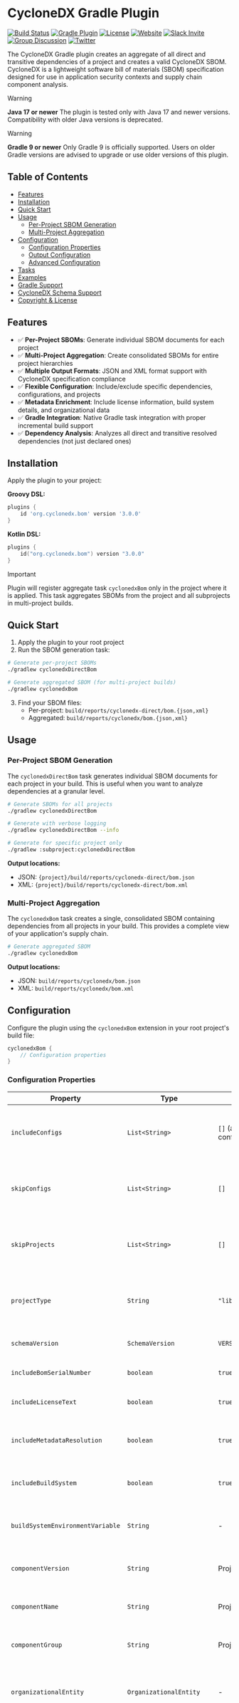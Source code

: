 # CycloneDX Gradle Plugin

[![Build Status](https://github.com/CycloneDX/cyclonedx-gradle-plugin/workflows/Build%20CI/badge.svg)](https://github.com/CycloneDX/cyclonedx-gradle-plugin/actions?workflow=Build+CI)
[![Gradle Plugin](https://img.shields.io/maven-metadata/v?label=Gradle%20Plugin&metadataUrl=https%3A%2F%2Fplugins.gradle.org%2Fm2%2Forg%2Fcyclonedx%2Fbom%2Forg.cyclonedx.bom.gradle.plugin%2Fmaven-metadata.xml)](https://plugins.gradle.org/plugin/org.cyclonedx.bom)
[![License](https://img.shields.io/badge/license-Apache%202.0-brightgreen.svg)](LICENSE)
[![Website](https://img.shields.io/badge/https://-cyclonedx.org-blue.svg)](https://cyclonedx.org/)
[![Slack Invite](https://img.shields.io/badge/Slack-Join-blue?logo=slack&labelColor=393939)](https://cyclonedx.org/slack/invite)
[![Group Discussion](https://img.shields.io/badge/discussion-groups.io-blue.svg)](https://groups.io/g/CycloneDX)
[![Twitter](https://img.shields.io/twitter/url/http/shields.io.svg?style=social&label=Follow)](https://twitter.com/CycloneDX_Spec)

The CycloneDX Gradle plugin creates an aggregate of all direct and transitive dependencies of a project
and creates a valid CycloneDX SBOM. CycloneDX is a lightweight software bill of materials
(SBOM) specification designed for use in application security contexts and supply chain component analysis.

> [!WARNING]
> **Java 17 or newer**
> The plugin is tested only with Java 17 and newer versions. Compatibility with older Java versions is deprecated.

> [!WARNING]
> **Gradle 9 or newer**
> Only Gradle 9 is officially supported. Users on older Gradle versions are advised to upgrade or use older versions of
> this plugin.

## Table of Contents

- [Features](#features)
- [Installation](#installation)
- [Quick Start](#quick-start)
- [Usage](#usage)
    - [Per-Project SBOM Generation](#per-project-sbom-generation)
    - [Multi-Project Aggregation](#multi-project-aggregation)
- [Configuration](#configuration)
    - [Configuration Properties](#configuration-properties)
    - [Output Configuration](#output-configuration)
    - [Advanced Configuration](#advanced-configuration)
- [Tasks](#tasks)
- [Examples](#examples)
- [Gradle Support](#gradle-support)
- [CycloneDX Schema Support](#cyclonedx-schema-support)
- [Copyright & License](#copyright--license)

## Features

- ✅ **Per-Project SBOMs**: Generate individual SBOM documents for each project
- ✅ **Multi-Project Aggregation**: Create consolidated SBOMs for entire project hierarchies
- ✅ **Multiple Output Formats**: JSON and XML format support with CycloneDX specification compliance
- ✅ **Flexible Configuration**: Include/exclude specific dependencies, configurations, and projects
- ✅ **Metadata Enrichment**: Include license information, build system details, and organizational data
- ✅ **Gradle Integration**: Native Gradle task integration with proper incremental build support
- ✅ **Dependency Analysis**: Analyzes all direct and transitive resolved dependencies (not just declared ones)

## Installation

Apply the plugin to your project:

**Groovy DSL:**

```groovy
plugins {
    id 'org.cyclonedx.bom' version '3.0.0'
}
```

**Kotlin DSL:**

```kotlin
plugins {
    id("org.cyclonedx.bom") version "3.0.0"
}
```

> [!IMPORTANT]
> Plugin will register aggregate task `cyclonedxBom` only in the project where it is applied. This task
> aggregates SBOMs from the project and all subprojects in multi-project builds.

## Quick Start

1. Apply the plugin to your root project
2. Run the SBOM generation task:

```bash
# Generate per-project SBOMs
./gradlew cyclonedxDirectBom

# Generate aggregated SBOM (for multi-project builds)
./gradlew cyclonedxBom
```

3. Find your SBOM files:
    - Per-project: `build/reports/cyclonedx-direct/bom.{json,xml}`
    - Aggregated: `build/reports/cyclonedx/bom.{json,xml}`

## Usage

### Per-Project SBOM Generation

The `cyclonedxDirectBom` task generates individual SBOM documents for each project in your build. This is useful when
you want
to analyze dependencies at a granular level.

```bash
# Generate SBOMs for all projects
./gradlew cyclonedxDirectBom

# Generate with verbose logging
./gradlew cyclonedxDirectBom --info

# Generate for specific project only
./gradlew :subproject:cyclonedxDirectBom
```

**Output locations:**

- JSON: `{project}/build/reports/cyclonedx-direct/bom.json`
- XML: `{project}/build/reports/cyclonedx-direct/bom.xml`

### Multi-Project Aggregation

The `cyclonedxBom` task creates a single, consolidated SBOM containing dependencies from all projects in your
build. This provides a complete view of your application's supply chain.

```bash
# Generate aggregated SBOM
./gradlew cyclonedxBom
```

**Output locations:**

- JSON: `build/reports/cyclonedx/bom.json`
- XML: `build/reports/cyclonedx/bom.xml`

## Configuration

Configure the plugin using the `cyclonedxBom` extension in your root project's build file:

```groovy
cyclonedxBom {
    // Configuration properties
}
```

### Configuration Properties

| Property                         | Type                      | Default                   | Description                                                                        |
|----------------------------------|---------------------------|---------------------------|------------------------------------------------------------------------------------|
| `includeConfigs`                 | `List<String>`            | `[]` (all configurations) | Configurations to include in SBOM generation. Supports regex patterns              |
| `skipConfigs`                    | `List<String>`            | `[]`                      | Configurations to exclude from SBOM generation. Supports regex patterns            |
| `skipProjects`                   | `List<String>`            | `[]`                      | Project names to exclude from aggregated SBOM generation                           |
| `projectType`                    | `String`                  | `"library"`               | Type of project (`"application"`, `"library"`, `"framework"`, `"container"`, etc.) |
| `schemaVersion`                  | `SchemaVersion`           | `VERSION_16`              | CycloneDX schema version to use                                                    |
| `includeBomSerialNumber`         | `boolean`                 | `true`                    | Include unique BOM serial number                                                   |
| `includeLicenseText`             | `boolean`                 | `true`                    | Include full license text in components                                            |
| `includeMetadataResolution`      | `boolean`                 | `true`                    | Include complete metadata resolution for components                                |
| `includeBuildSystem`             | `boolean`                 | `true`                    | Include build system URL from CI environment                                       |
| `buildSystemEnvironmentVariable` | `String`                  | -                         | Custom environment variable for build system URL                                   |
| `componentVersion`               | `String`                  | Project version           | Override the main component version                                                |
| `componentName`                  | `String`                  | Project name              | Override the main component name                                                   |
| `componentGroup`                 | `String`                  | Project group             | Override the main component group                                                  |
| `organizationalEntity`           | `OrganizationalEntity`    | -                         | Organizational metadata for the project, including name, URLs, and contacts        |
| `externalReferences`             | `List<ExternalReference>` | Git remote URL            | External references for the project, such as documentation or issue trackers       |
| `licenseChoice`                  | `LicenseChoice`           | -                         | License information for the main component                                         |

### Output Configuration

Configure output files using explicit properties for each task. The plugin supports both JSON and XML formats
simultaneously or individually:

```kotlin
allprojects {
    tasks.withType<CyclonedxDirectTask> {
        // Configure JSON output (default: build/reports/cyclonedx/bom.json)
        jsonOutput.set(file("build/reports/cyclonedx/${project.name}-bom.json"))
        // Configure XML output (default: build/reports/cyclonedx/bom.xml)
        xmlOutput.set(file("build/reports/cyclonedx/${project.name}-bom.xml"))
    }
    tasks.withType<CyclonedxAggregateTask> {
        // Configure JSON output (default: build/reports/cyclonedx-aggregate/bom.json)
        jsonOutput.set(file("build/reports/cyclonedx-aggregate/${project.name}-bom.json"))
        // Configure XML output (default: build/reports/cyclonedx-aggregate/bom.xml)
        xmlOutput.set(file("build/reports/cyclonedx-aggregate/${project.name}-bom.xml"))
    }
}
```

#### Disabling Output Formats

To generate only one format, you can disable the other by unsetting its convention:

```kotlin
tasks.withType<CyclonedxDirectTask> {
    // Generate only JSON format
    xmlOutput.unsetConvention()
    // Or generate only XML format
    jsonOutput.unsetConvention()
}
tasks.withType<CyclonedxAggregateTask> {
    // Generate only JSON format
    xmlOutput.unsetConvention()
    // Or generate only XML format
    jsonOutput.unsetConvention()
}
```

### Advanced Configuration

```kotlin
cyclonedxBom {
    // Include only runtime dependencies
    includeConfigs = ["runtimeClasspath", "compileClasspath"]

    // Exclude all test-related configurations using regex
    skipConfigs = [".*test.*", ".*Test.*"]

    // Skip specific projects from aggregation
    skipProjects = ["test-utils", "integration-tests"]

    // Set application metadata
    projectType = "application"
    componentName = "my-microservice"
    componentVersion = "2.0.0-SNAPSHOT"

    // Schema configuration
    schemaVersion = org.cyclonedx.model.schema.SchemaVersion.VERSION_16

    // Metadata options
    includeBomSerialNumber = true
    includeLicenseText = true
    includeMetadataResolution = true
    includeBuildSystem = true

    // Custom build system URL template
    buildSystemEnvironmentVariable = '${CI_PIPELINE_URL}/jobs/${CI_JOB_ID}'

    // Custom output locations
    jsonOutput = file("build/reports/sbom/${project.name}-sbom.json")
    xmlOutput = file("build/reports/sbom/${project.name}-sbom.xml")
}
```

## Tasks

| Task                 | Description                                        | Scope                    | Type                     | Output Location                   |
|----------------------|----------------------------------------------------|--------------------------|--------------------------|-----------------------------------|
| `cyclonedxDirectBom` | Generates per-project SBOM documents               | Individual projects      | `CyclonedxDirectTask`    | `build/reports/cyclonedx-direct/` |
| `cyclonedxBom`       | Generates aggregated SBOM for multi-project builds | Entire project hierarchy | `CyclonedxAggregateTask` | `build/reports/cyclonedx/`        |

Both tasks support:

- Incremental builds
- Parallel execution
- Configuration cache
- Build cache

## Examples

#### Simple Java Application

```kotlin
plugins {
    id("org.cyclonedx.bom") version "3.0.0"
    id("application")
}

cyclonedxBom {
    projectType = "application"
    includeConfigs = listOf("runtimeClasspath")
}
```

#### Multi-Project with Filtering

```kotlin
// Root build.gradle.kts
plugins {
    id("org.cyclonedx.bom") version "3.0.0"
}

cyclonedxBom {
    // Exclude test and development subprojects
    skipProjects = listOf("test-utils", "dev-tools", "benchmarks")

    // Include only production dependencies
    includeConfigs = listOf("runtimeClasspath", "compileClasspath")
    skipConfigs = listOf("testRuntimeClasspath", "testCompileClasspath")

    // Application metadata
    projectType = "application"
    componentGroup = "com.example"
    componentName = "my-enterprise-app"
    componentVersion = "1.0.0"

    // Enable build system tracking
    includeBuildSystem = true
}
```

#### Organizational Entity

```kotlin
import org.cyclonedx.model.*
import org.cyclonedx.model.schema.*

plugins {
    id("org.cyclonedx.bom") version "3.0.0"
    id("java")
}

cyclonedxBom {
    // Project configuration
    projectType = "application"
    schemaVersion = SchemaVersion.VERSION_16

    // Component details
    componentName = "acme-payment-service"
    componentVersion = "3.1.0"

    // Dependency filtering
    includeConfigs = listOf("runtimeClasspath", "compileClasspath")
    skipConfigs = listOf(".*test.*", ".*benchmark.*")

    // Metadata options
    includeBomSerialNumber = true
    includeLicenseText = true
    includeMetadataResolution = true
    includeBuildSystem = true
    buildSystemEnvironmentVariable = "\${BUILD_URL}"

    // Organizational metadata
    organizationalEntity = OrganizationalEntity().apply {
        name = "ACME Corporation"
        urls = listOf("https://www.acme.com", "https://security.acme.com")
        addContact(OrganizationalContact().apply {
            name = "Security Team"
            email = "security@acme.com"
            phone = "+1-555-SECURITY"
        })
    }
}
```

#### External Reference Example

```kotlin
import org.cyclonedx.model.*

plugins {
    id("org.cyclonedx.bom") version "3.0.0"
    id("java")
}

cyclonedxBom {
    externalReferences = listOf(
        ExternalReference().apply {
            url = "https://cyclonedx.org/"
            type = ExternalReference.Type.WEBSITE
        }
    )
}
```

#### Licenses Example

```kotlin
import org.cyclonedx.model.*

plugins {
    id("org.cyclonedx.bom") version "3.0.0"
    id("java")
}
cyclonedxBom {
    // Specify licenses for the main component
    licenseChoice = LicenseChoice().apply {
        addLicense(License().apply {
            name = "Apache-2.0"
            url = "https://www.apache.org/licenses/LICENSE-2.0.txt"
        })
    }
}
```

#### CI Metadata Example

```kotlin
plugins {
    id("org.cyclonedx.bom") version "3.0.0"
    id("java")
}

cyclonedxBom {
    projectType = "application"

    // Dynamic versioning for CI/CD
    componentVersion = System.getenv("BUILD_VERSION") ?: project.version.toString()

    // Build system integration
    includeBuildSystem = true
    buildSystemEnvironmentVariable = "\${BUILD_URL}"

    // Conditional configuration based on environment
    if (System.getenv("CI") == "true") {
        // CI environment - include all runtime dependencies
        includeConfigs = listOf("runtimeClasspath", "compileClasspath")
        skipConfigs = listOf("testRuntimeClasspath")
    } else {
        // Local development - lighter analysis
        includeConfigs = listOf("runtimeClasspath")
    }
}

tasks.withType<CyclonedxAggregateTask> {
    // Timestamped output artifacts (WARNING: will disable Gradle cache)
    jsonOutput = file("build/artifacts/sbom-${Instant.now()}.json")
    xmlOutput.unsetConvention()
}
```

For detailed metadata structure information, refer to
the [CycloneDX specification](https://cyclonedx.org/docs/1.6/json/#metadata).

## Gradle Support

The following table provides information on the version of this Gradle plugin, the Gradle version supported.

| Version | Gradle Version |
|---------|----------------|
| 3.x.x   | Gradle 9.0+    |
| 2.x.x   | Gradle 8.0+    |
| 1.x.x   | Gradle <8.0    |

## CycloneDX Schema Support

The following table provides information on the version of this Gradle plugin, the CycloneDX schema version supported,
as well as the output format options. Use the latest possible version of this plugin that is the compatible with
the CycloneDX version supported by the target system.

| Version | Schema Version | Format(s) |
|---------|----------------|-----------|
| 3.x.x   | CycloneDX v1.6 | XML/JSON  |
| 2.x.x   | CycloneDX v1.6 | XML/JSON  |
| 1.10.x  | CycloneDX v1.6 | XML/JSON  |
| 1.9.x   | CycloneDX v1.6 | XML/JSON  |
| 1.8.x   | CycloneDX v1.5 | XML/JSON  |
| 1.7.x   | CycloneDX v1.4 | XML/JSON  |
| 1.6.x   | CycloneDX v1.4 | XML/JSON  |
| 1.5.x   | CycloneDX v1.3 | XML/JSON  |
| 1.4.x   | CycloneDX v1.3 | XML/JSON  |
| 1.2.x   | CycloneDX v1.2 | XML/JSON  |
| 1.1.x   | CycloneDX v1.1 | XML       |
| 1.0x    | CycloneDX v1.0 | XML       |

## Copyright & License

CycloneDX Gradle Plugin is Copyright (c) OWASP Foundation. All Rights Reserved.

Permission to modify and redistribute is granted under the terms of the Apache 2.0 license. See the [LICENSE] file for
the full license.

[License]: https://github.com/CycloneDX/cyclonedx-gradle-plugin/blob/master/LICENSE
